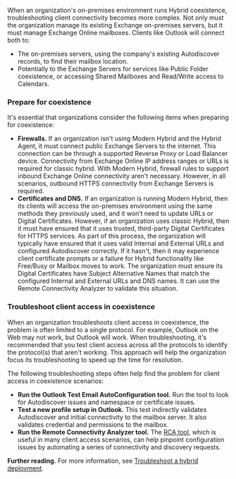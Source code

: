 When an organization's on-premises environment runs Hybrid coexistence, troubleshooting client connectivity becomes more complex. Not only must the organization manage its existing Exchange on-premises servers, but it must manage Exchange Online mailboxes. Clients like Outlook will connect both to:

 -  The on-premises servers, using the company's existing Autodiscover records, to find their mailbox location.
 -  Potentially to the Exchange Servers for services like Public Folder coexistence, or accessing Shared Mailboxes and Read/Write access to Calendars.

### Prepare for coexistence

It's essential that organizations consider the following items when preparing for coexistence:

 -  **Firewalls.** If an organization isn't using Modern Hybrid and the Hybrid Agent, it must connect public Exchange Servers to the internet. This connection can be through a supported Reverse Proxy or Load Balancer device. Connectivity from Exchange Online IP address ranges or URLs is required for classic hybrid. With Modern Hybrid, firewall rules to support inbound Exchange Online connectivity aren't necessary. However, in all scenarios, outbound HTTPS connectivity from Exchange Servers is required.
 -  **Certificates and DNS.** If an organization is running Modern Hybrid, then its clients will access the on-premises environment using the same methods they previously used, and it won’t need to update URLs or Digital Certificates. However, if an organization uses classic Hybrid, then it must have ensured that it uses trusted, third-party Digital Certificates for HTTPS services. As part of this process, the organization will typically have ensured that it uses valid Internal and External URLs and configured Autodiscover correctly. If it hasn't, then it may experience client certificate prompts or a failure for Hybrid functionality like Free/Busy or Mailbox moves to work. The organization must ensure its Digital Certificates have Subject Alternative Names that match the configured Internal and External URLs and DNS names. It can use the Remote Connectivity Analyzer to validate this situation.

### Troubleshoot client access in coexistence

When an organization troubleshoots client access in coexistence, the problem is often limited to a single protocol. For example, Outlook on the Web may not work, but Outlook will work. When troubleshooting, it's recommended that you test client access across all the protocols to identify the protocol(s) that aren't working. This approach will help the organization focus its troubleshooting to speed up the time for resolution.

The following troubleshooting steps often help find the problem for client access in coexistence scenarios:

 -  **Run the Outlook Test Email AutoConfiguration tool.** Run the tool to look for Autodiscover issues and namespace or certificate issues.
 -  **Test a new profile setup in Outlook.** This test indirectly validates Autodiscover and initial connectivity to the mailbox server. It also validates credential and permissions to the mailbox.
 -  **Run the Remote Connectivity Analyzer tool.** The [RCA tool](https://testconnectivity.microsoft.com/tests/o365?azure-portal=true), which is useful in many client access scenarios, can help pinpoint configuration issues by automating a series of connectivity and discovery requests.

**Further reading.** For more information, see [Troubleshoot a hybrid deployment](/exchange/hybrid-deployment/troubleshoot-a-hybrid-deployment?azure-portal=true).
